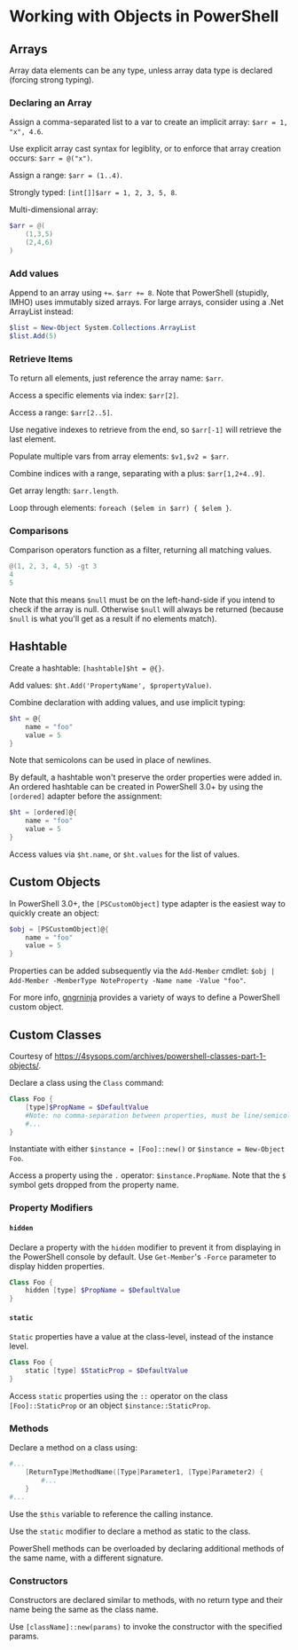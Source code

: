 # Working with Objects in PowerShell

## Arrays
Array data elements can be any type, unless array data type is declared (forcing strong typing).

### Declaring an Array
Assign a comma-separated list to a var to create an implicit array: `$arr = 1, "x", 4.6`.

Use explicit array cast syntax for legiblity, or to enforce that array creation occurs: `$arr = @("x")`.

Assign a range: `$arr = (1..4)`.

Strongly typed: `[int[]]$arr = 1, 2, 3, 5, 8`.

Multi-dimensional array:

```powershell
$arr = @(
    (1,3,5)
    (2,4,6)
)
```

### Add values
Append to an array using `+=`. `$arr += 8`. Note that PowerShell (stupidly, IMHO) uses immutably sized arrays. For large arrays, consider using a .Net ArrayList instead:

```powershell
$list = New-Object System.Collections.ArrayList
$list.Add(5)
```

### Retrieve Items
To return all elements, just reference the array name: `$arr`.

Access a specific elements via index: `$arr[2]`.

Access a range: `$arr[2..5]`.

Use negative indexes to retrieve from the end, so `$arr[-1]` will retrieve the last element.

Populate multiple vars from array elements: `$v1,$v2 = $arr`.

Combine indices with a range, separating with a plus: `$arr[1,2+4..9]`.

Get array length: `$arr.length`.

Loop through elements: `foreach ($elem in $arr) { $elem }`.

### Comparisons
Comparison operators function as a filter, returning all matching values.

```powershell
@(1, 2, 3, 4, 5) -gt 3
4
5
```

Note that this means `$null` must be on the left-hand-side if you intend to check if the array is null. Otherwise `$null` will always be returned (because `$null` is what you'll get as a result if no elements match).


## Hashtable
Create a hashtable: `[hashtable]$ht = @{}`.

Add values: `$ht.Add('PropertyName', $propertyValue)`.

Combine declaration with adding values, and use implicit typing:
```powershell
$ht = @{
    name = "foo"
    value = 5
}
```
Note that semicolons can be used in place of newlines.

By default, a hashtable won't preserve the order properties were added in. An ordered hashtable can be created in PowerShell 3.0+ by using the `[ordered]` adapter before the assignment:

```powershell
$ht = [ordered]@{
    name = "foo"
    value = 5
}
```

Access values via `$ht.name`, or `$ht.values` for the list of values.

## Custom Objects
In PowerShell 3.0+, the `[PSCustomObject]` type adapter is the easiest way to quickly create an object:

```powershell
$obj = [PSCustomObject]@{
    name = "foo"
    value = 5
}
```

Properties can be added subsequently via the `Add-Member` cmdlet: `$obj | Add-Member -MemberType NoteProperty -Name name -Value "foo"`.

For more info, [gngrninja](https://www.gngrninja.com/script-ninja/2016/6/18/powershell-getting-started-part-12-creating-custom-objects) provides a variety of ways to define a PowerShell custom object.

## Custom Classes
Courtesy of https://4sysops.com/archives/powershell-classes-part-1-objects/.

Declare a class using the `Class` command:

```powershell
Class Foo {
    [type]$PropName = $DefaultValue
    #Note: no comma-separation between properties, must be line/semicolon separated
    #...
}
```

Instantiate with either `$instance = [Foo]::new()` or `$instance = New-Object Foo`.

Access a property using the `.` operator: `$instance.PropName`. Note that the `$` symbol gets dropped from the property name.

### Property Modifiers

#### `hidden`
Declare a property with the `hidden` modifier to prevent it from displaying in the PowerShell console by default. Use `Get-Member`'s  `-Force` parameter to display hidden properties.

```powershell
Class Foo {
    hidden [type] $PropName = $DefaultValue
}
```

#### `static`
`Static` properties have a value at the class-level, instead of the instance level.

```powershell
Class Foo {
    static [type] $StaticProp = $DefaultValue
}
```

Access `static` properties using the `::` operator on the class `[Foo]::StaticProp` or an object `$instance::StaticProp`.

### Methods
Declare a method on a class using:

```powershell
#...
    [ReturnType]MethodName([Type]Parameter1, [Type]Parameter2) {
        #...
    }
#...
```

Use the `$this` variable to reference the calling instance.

Use the `static` modifier to declare a method as static to the class.

PowerShell methods can be overloaded by declaring additional methods of the same name, with a different signature.

### Constructors
Constructors are declared similar to methods, with no return type and their name being the same as the class name.

Use `[className]::new(params)` to invoke the constructor with the specified params.
